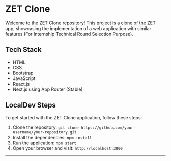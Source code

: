 # ZET Clone

Welcome to the ZET Clone repository! This project is a clone of the ZET app, showcasing the implementation of a web application with similar features (For Internship Technical Round Selection Purpose).

## Tech Stack

- HTML
- CSS
- Bootstrap
- JavaScript
- React.js
- Next.js using App Router (Stable)

## LocalDev Steps

To get started with the ZET Clone application, follow these steps:

1. Clone the repository: `git clone https://github.com/your-username/your-repository.git`
2. Install the dependencies: `npm install`
3. Run the application: `npm start`
4. Open your browser and visit: `http://localhost:3000`

---